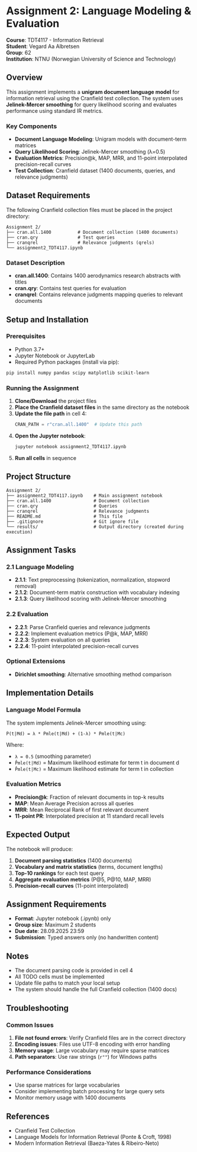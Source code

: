 # Assignment 2: Language Modeling & Evaluation

**Course**: TDT4117 - Information Retrieval  
**Student**: Vegard Aa Albretsen  
**Group**: 62  
**Institution**: NTNU (Norwegian University of Science and Technology)

## Overview

This assignment implements a **unigram document language model** for information retrieval using the Cranfield test collection. The system uses **Jelinek-Mercer smoothing** for query likelihood scoring and evaluates performance using standard IR metrics.

### Key Components

- **Document Language Modeling**: Unigram models with document-term matrices
- **Query Likelihood Scoring**: Jelinek-Mercer smoothing (λ=0.5)
- **Evaluation Metrics**: Precision@k, MAP, MRR, and 11-point interpolated precision-recall curves
- **Test Collection**: Cranfield dataset (1400 documents, queries, and relevance judgments)

## Dataset Requirements

The following Cranfield collection files must be placed in the project directory:

```
Assignment 2/
├── cran.all.1400          # Document collection (1400 documents)
├── cran.qry               # Test queries
├── cranqrel               # Relevance judgments (qrels)
└── assignment2_TDT4117.ipynb
```

### Dataset Description

- **cran.all.1400**: Contains 1400 aerodynamics research abstracts with titles
- **cran.qry**: Contains test queries for evaluation
- **cranqrel**: Contains relevance judgments mapping queries to relevant documents

## Setup and Installation

### Prerequisites

- Python 3.7+
- Jupyter Notebook or JupyterLab
- Required Python packages (install via pip):

```bash
pip install numpy pandas scipy matplotlib scikit-learn
```

### Running the Assignment

1. **Clone/Download** the project files
2. **Place the Cranfield dataset files** in the same directory as the notebook
3. **Update the file path** in cell 4:
   ```python
   CRAN_PATH = r"cran.all.1400"  # Update this path
   ```
4. **Open the Jupyter notebook**:
   ```bash
   jupyter notebook assignment2_TDT4117.ipynb
   ```
5. **Run all cells** in sequence

## Project Structure

```
Assignment 2/
├── assignment2_TDT4117.ipynb    # Main assignment notebook
├── cran.all.1400                # Document collection
├── cran.qry                     # Queries
├── cranqrel                     # Relevance judgments
├── README.md                    # This file
├── .gitignore                   # Git ignore file
└── results/                     # Output directory (created during execution)
```

## Assignment Tasks

### 2.1 Language Modeling
- **2.1.1**: Text preprocessing (tokenization, normalization, stopword removal)
- **2.1.2**: Document-term matrix construction with vocabulary indexing
- **2.1.3**: Query likelihood scoring with Jelinek-Mercer smoothing

### 2.2 Evaluation
- **2.2.1**: Parse Cranfield queries and relevance judgments
- **2.2.2**: Implement evaluation metrics (P@k, MAP, MRR)
- **2.2.3**: System evaluation on all queries
- **2.2.4**: 11-point interpolated precision-recall curves

### Optional Extensions
- **Dirichlet smoothing**: Alternative smoothing method comparison

## Implementation Details

### Language Model Formula

The system implements Jelinek-Mercer smoothing using:

```
P̂(t|Md) = λ * P̂mle(t|Md) + (1-λ) * P̂mle(t|Mc)
```

Where:
- `λ = 0.5` (smoothing parameter)
- `P̂mle(t|Md)` = Maximum likelihood estimate for term t in document d
- `P̂mle(t|Mc)` = Maximum likelihood estimate for term t in collection

### Evaluation Metrics

- **Precision@k**: Fraction of relevant documents in top-k results
- **MAP**: Mean Average Precision across all queries
- **MRR**: Mean Reciprocal Rank of first relevant document
- **11-point PR**: Interpolated precision at 11 standard recall levels

## Expected Output

The notebook will produce:

1. **Document parsing statistics** (1400 documents)
2. **Vocabulary and matrix statistics** (terms, document lengths)
3. **Top-10 rankings** for each test query
4. **Aggregate evaluation metrics** (P@5, P@10, MAP, MRR)
5. **Precision-recall curves** (11-point interpolated)

## Assignment Requirements

- **Format**: Jupyter notebook (.ipynb) only
- **Group size**: Maximum 2 students
- **Due date**: 28.09.2025 23:59
- **Submission**: Typed answers only (no handwritten content)

## Notes

- The document parsing code is provided in cell 4
- All TODO cells must be implemented
- Update file paths to match your local setup
- The system should handle the full Cranfield collection (1400 docs)

## Troubleshooting

### Common Issues

1. **File not found errors**: Verify Cranfield files are in the correct directory
2. **Encoding issues**: Files use UTF-8 encoding with error handling
3. **Memory usage**: Large vocabulary may require sparse matrices
4. **Path separators**: Use raw strings (`r""`) for Windows paths

### Performance Considerations

- Use sparse matrices for large vocabularies
- Consider implementing batch processing for large query sets
- Monitor memory usage with 1400 documents

## References

- Cranfield Test Collection
- Language Models for Information Retrieval (Ponte & Croft, 1998)
- Modern Information Retrieval (Baeza-Yates & Ribeiro-Neto)
